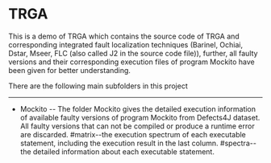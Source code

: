 
TRGA
==========
This is a demo of TRGA which contains the source code of TRGA and corresponding integrated fault localization techniques (Barinel, Ochiai, Dstar, Mseer, FLC (also called J2 in the source code file)), further, all faulty versions and their corresponding execution files of program Mockito have been given for better understanding.

There are the following main subfolders in this project
_______
* Mockito -- The folder Mockito gives the detailed execution information of available faulty versions of program Mockito from Defects4J dataset. All faulty versions that can not be compiled or produce a runtime error are discarded.
    #matrix--the execution spectrum of each executable statement, including the execution result in the last column.
    #spectra--the detailed information about each executable statement.



